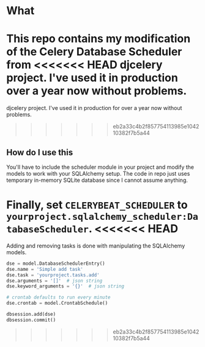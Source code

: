 # What

This repo contains my modification of the Celery Database Scheduler from
<<<<<<< HEAD
djcelery project. I've used it in production over a year now without problems.
=======
djcelery project. I've used it in production for over a year now without
problems.
>>>>>>> eb2a33c4b2f857754113985e104210382f7b5a44


## How do I use this

You'll have to include the scheduler module in your project and modify the
models to work with your SQLAlchemy setup. The code in repo just uses temporary
in-memory SQLite database since I cannot assume anything.

Finally, set `CELERYBEAT_SCHEDULER` to
`yourproject.sqlalchemy_scheduler:DatabaseScheduler`.
<<<<<<< HEAD
=======

Adding and removing tasks is done with manipulating the SQLAlchemy models.

```python
dse = model.DatabaseSchedulerEntry()
dse.name = 'Simple add task'
dse.task = 'yourproject.tasks.add'
dse.arguments = '[]'  # json string
dse.keyword_arguments = '{}'  # json string

# crontab defaults to run every minute
dse.crontab = model.CrontabSchedule()

dbsession.add(dse)
dbsession.commit()
```
>>>>>>> eb2a33c4b2f857754113985e104210382f7b5a44
